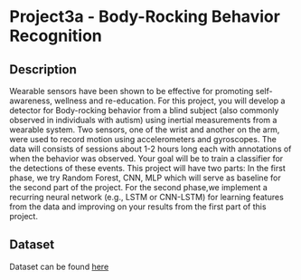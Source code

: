 # Project3a - Body-Rocking Behavior Recognition

## Description
Wearable sensors have been shown to be effective for promoting self-awareness, wellness and re-education. For this project, you
will develop a detector for Body-rocking behavior from a blind subject (also commonly observed in individuals with autism) using
inertial measurements from a wearable system. Two sensors, one of the wrist and another on the arm, were used to record motion using accelerometers and gyroscopes.
The data will consists of sessions about 1-2 hours long each with annotations of when the behavior was observed. Your goal will be
to train a classifier for the detections of these events. This project will have two parts: In the first phase, we try
Random Forest, CNN, MLP which will serve as baseline for the second part of the project. For the second phase,we implement a recurring neural network (e.g., LSTM or CNN-LSTM) for learning features from the data and
improving on your results from the first part of this project. 

## Dataset
Dataset can be found [here](https://drive.google.com/drive/folders/1OKypsGFBXOTPibXxmCo0_ODiZe2d4l3e?usp=sharing)
